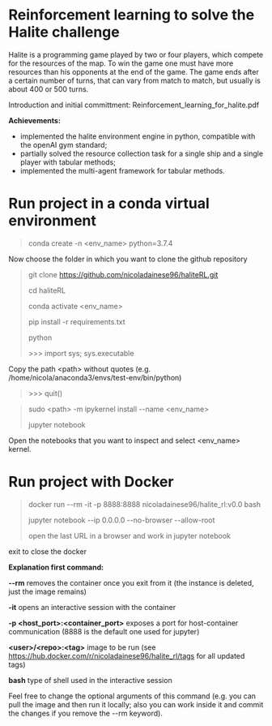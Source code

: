 # Reinforcement learning to solve the Halite challenge

Halite is a programming game played by two or four players, which compete for the resources of the map. To win the game one must have more resources than his opponents at the end of the game. The game ends after a certain number of turns, that can vary from match to match, but usually is about 400 or 500 turns.

Introduction and initial committment: Reinforcement_learning_for_halite.pdf

**Achievements:** 

- implemented the halite environment engine in python, compatible with the openAI gym standard;
- partially solved the resource collection task for a single ship and a single player with tabular methods; 
- implemented the multi-agent framework for tabular methods.

# Run project in a conda virtual environment

> conda create -n \<env_name> python=3.7.4

Now choose the folder in which you want to clone the github repository

> git clone https://github.com/nicoladainese96/haliteRL.git
>
> cd haliteRL
>
> conda activate \<env_name>
>
> pip install -r requirements.txt
>
> python
>
> \>\>\> import sys; sys.executable

Copy the path \<path> without quotes (e.g. /home/nicola/anaconda3/envs/test-env/bin/python)

> \>\>\>  quit()

>sudo \<path> -m ipykernel install --name \<env_name>
>
>jupyter notebook

Open the notebooks that you want to inspect and select \<env_name> kernel.

# Run project with Docker

> docker run --rm -it -p 8888:8888 nicoladainese96/halite_rl:v0.0 bash
>
> jupyter notebook --ip 0.0.0.0 --no-browser --allow-root
>
> open the last URL in a browser and work in jupyter notebook

exit to close the docker

**Explanation first command:**  

**--rm**    removes the container once you exit from it (the instance is deleted, just the image remains) 

**-it**   opens an interactive session with the container  

**-p <host_port>:<container_port>**   exposes a port for host-container communication (8888 is the default one used for jupyter)  

**\<user>/\<repo>:\<tag>**   image to be run (see https://hub.docker.com/r/nicoladainese96/halite_rl/tags for all updated tags)  
  
**bash**   type of shell used in the interactive session  

Feel free to change the optional arguments of this command (e.g. you can pull the image and then run it locally; also you can work inside it and commit the changes if you remove the --rm keyword).
